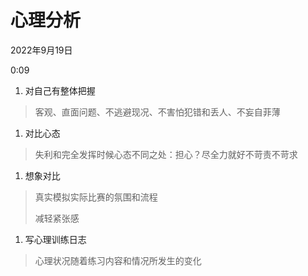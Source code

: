 # 心理分析


2022年9月19日

0:09

 

1.  对自己有整体把握

> 客观、直面问题、不逃避现况、不害怕犯错和丢人、不妄自菲薄

1.  对比心态

> 失利和完全发挥时候心态不同之处：担心？尽全力就好不苛责不苛求

1.  想象对比

> 真实模拟实际比赛的氛围和流程
>
> 减轻紧张感

1.  写心理训练日志

> 心理状况随着练习内容和情况所发生的变化
